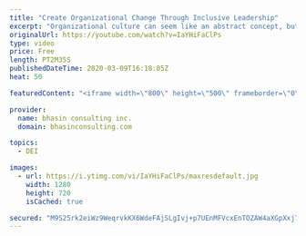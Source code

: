 ```yaml
---
title: "Create Organizational Change Through Inclusive Leadership"
excerpt: "Organizational culture can seem like an abstract concept, but we all have an impact on the organizations we work in. Ritu Bhasin explains how leaders can effect change through inclusive and authentic leadership.  - - - - -   bhasin consulting inc. (bci) is a world-renowned full-service diversity, equity"
originalUrl: https://youtube.com/watch?v=IaYHiFaClPs
type: video
price: Free
length: PT2M35S
publishedDateTime: 2020-03-09T16:18:05Z
heat: 50

featuredContent: "<iframe width=\"800\" height=\"500\" frameborder=\"0\" src=\"https://www.youtube.com/embed/IaYHiFaClPs\" allow=\"accelerometer; autoplay; encrypted-media; gyroscope; picture-in-picture\" allowfullscreen></iframe>"

provider:
  name: bhasin consulting inc.
  domain: bhasinconsulting.com

topics:
  - DEI

images:
  - url: https://i.ytimg.com/vi/IaYHiFaClPs/maxresdefault.jpg
    width: 1280
    height: 720
    isCached: true

secured: "M9S25rk2eiWz9WeqrvkKX6WdeFAjSLgIvj+p7UEnMFVcxEnTOZAW4aXGpXxj7PCe1QHHqw1XLI0J3st0py+vGXPiEPTWD58pxloeQj12Q5/vsM12NJnmeeAldtlwvNlrZMWvWCEDcZroMGwNb1B9GMgm2ZQGr3SsNu6+Q+jqRUPwIOW+wWfAXgzHFjkz7Y6yc30yV9TtMI7kmpglRYX/fpnTkpgI7B5OUwhW3e1M8kkk6oj+/ojNUHnnTBT7/Ti4c62cZcDSfep0aVJ9G7N+dy6sUb8xddDMbnbuWGKJOmuKJzdBMEJivV2INss8m43/n/S6knozTBBww3G2+3H6XhAqywo7PnmEMjkJidAPtkqtYq4YEbdeyMVYP8DRmuKycTT7h8OjRk15GazbFK05/kcjkkObRj4cHk3eR0YBYYM=;Ffh/h3Pw7N2dqxJ09cfEhA=="
---
```


